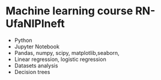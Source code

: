 # Machine learning course RN-UfaNIPIneft

- Python
- Jupyter Notebook
- Pandas, numpy, scipy, matplotlib,seaborn, 
- Linear regression, logistic regression
- Datasets analysis
- Decision trees
